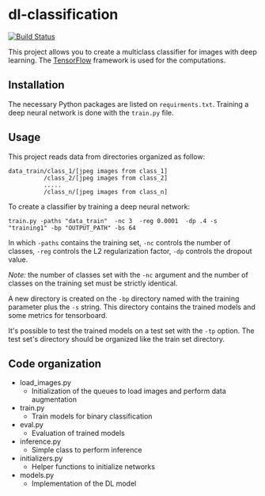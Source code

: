 


# dl-classification

[![Build Status](https://travis-ci.org/matthieuo/dl-classification.svg?branch=master)](https://travis-ci.org/matthieuo/dl-classification)


This project allows you to create a multiclass classifier for images with deep learning. The  [TensorFlow](http://www.tensorflow.org/) framework is used for the computations.
 
## Installation
The necessary Python packages are listed on `requirments.txt`. Training a deep neural network is done with the `train.py` file.


## Usage
This project reads data from directories organized as follow:


```
data_train/class_1/[jpeg images from class_1]
          /class_2/[jpeg images from class_2]
          .....
          /class_n/[jpeg images from class_n]
```


To create a classifier by training a deep neural network:

`train.py -paths "data_train"  -nc 3  -reg 0.0001  -dp .4 -s "training1" -bp "OUTPUT_PATH" -bs 64` 

In which `-paths` contains the training set, `-nc` controls the number of classes, `-reg` controls the L2 regularization factor, `-dp` controls the dropout value. 


*Note:* the number of classes set with the  `-nc` argument and the number of classes on the training set must be strictly identical.

A new directory is created on the `-bp` directory named with the training parameter plus the `-s` string. This directory contains the trained models and some metrics for tensorboard.


It's possible to test the trained models on a test set with the `-tp` option. The test set's directory should be organized like the train set directory.



## Code organization

* load_images.py
    * Initialization of the queues to load images and perform data augmentation
* train.py
    * Train models for binary classification
* eval.py
    * Evaluation of trained models
* inference.py
    * Simple class to perform inference
* initializers.py
    * Helper functions to initialize networks
* models.py
    * Implementation of the DL model



